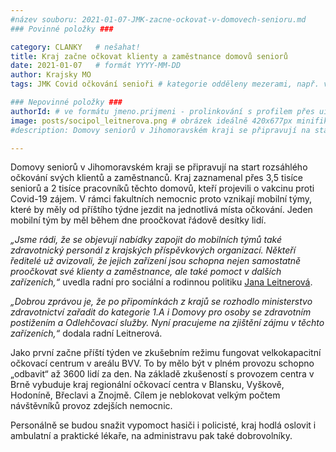 ```yaml
---
#název souboru: 2021-01-07-JMK-zacne-ockovat-v-domovech-senioru.md
### Povinné položky ###

category: CLANKY   # nešahat!
title: Kraj začne očkovat klienty a zaměstnance domovů seniorů
date: 2021-01-07   # formát YYYY-MM-DD
author: Krajsky MO
tags: JMK Covid očkování senioři # kategorie odděleny mezerami, např. volby zemědělství životní-prostředí piráti (viz https://jihomoravsky.pirati.cz/tags/)

### Nepovinné položky ###
authorId: # ve formátu jmeno.prijmeni - prolinkování s profilem přes uid
image: posts/socipol_leitnerova.png # obrázek ideálně 420x677px minifikovaný přes https://tinypng.com/
#description: Domovy seniorů v Jihomoravském kraji se připravují na start rozsáhlého očkování svých klientů a zaměstnanců.

---
```


Domovy seniorů v Jihomoravském kraji se připravují na start rozsáhlého očkování svých klientů a zaměstnanců. Kraj zaznamenal přes 3,5 tisíce seniorů a 2 tisíce pracovníků těchto domovů, kteří projevili o vakcinu proti Covid-19 zájem. V rámci fakultních nemocnic proto vznikají mobilní týmy, které by měly od příštího týdne jezdit na jednotlivá místa očkování. Jeden mobilní tým by měl během dne proočkovat řádově desítky lidí.

*„Jsme rádi, že se objevují nabídky zapojit do mobilních týmů také zdravotnický personál z krajských příspěvkových organizací. Někteří ředitelé už avizovali, že jejich zařízení jsou schopna nejen samostatně proočkovat své klienty a zaměstnance, ale také pomoct v dalších zařízeních,“* uvedla radní pro sociální a rodinnou politiku [Jana Leitnerová](https://jihomoravsky.pirati.cz/lide/jana-leitnerova/).

*„Dobrou zprávou je, že po připomínkách z krajů se rozhodlo ministerstvo zdravotnictví zařadit do kategorie 1.A i Domovy pro osoby se zdravotním postižením a Odlehčovací služby. Nyní pracujeme na zjištění zájmu v těchto zařízeních,“* dodala radní Leitnerová.

Jako první začne příští týden ve zkušebním režimu fungovat velkokapacitní očkovací centrum v areálu BVV. To by mělo být v plném provozu schopno „odbavit“ až 3600 lidí za den. Na základě zkušeností s provozem centra v Brně vybuduje kraj regionální očkovací centra v Blansku, Vyškově, Hodoníně, Břeclavi a Znojmě. Cílem je neblokovat velkým počtem návštěvníků provoz zdejších nemocnic. 

Personálně se budou snažit vypomoct hasiči i policisté, kraj hodlá oslovit i ambulatní a praktické lékaře, na administravu pak také dobrovolníky. 
 
